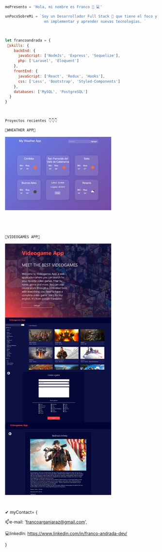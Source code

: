 # 
```js
mePresento = 'Hola, mi nombre es Franco 👋 💻' 
```
```js
unPocoSobreMi = `Soy un Desarrollador Full Stack 🕺 que tiene el foco y entusiasmo 
                  en implementar y aprender nuevas tecnologías. `
```
 <br>

```javascript
let francoandrada = {
 💪skills: {
    backEnd: {
      javaScript: ['NodeJs', 'Express', 'Sequelize'],
      php: ['Laravel', 'Eloquent']
    },
    frontEnd: {
      javaScript: ['React', 'Redux', 'Hooks'],
      css: ['Less', 'Bootstrap', 'Styled-Components']
    },
    databases: ['MySQL', 'PostgreSQL']
  }
}

```
 <br>
 
```js
Proyectos recientes 👇👇👇
``` 

```js
🕺WHEATHER APP🕺 
```
  <dl>
  <a href="https://github.com/francoandrada/WeatherApp">
<img align="center"  width= "350px" src='Weatherappimg.jpg' />
  </a>
  </dl>
<br><br><br>


```js
🕺VIDEOGAMES APP🕺
```
<img align="center"  width= "350px" src='landingvideo.jpg'/>    
<img align="center" width= "350px" src='homevideo.jpg'/>     
<img align="center"  width= "350px" src='createGame.png'/>   
<img align="center" width= "350px" src='gamedetail.png'/>
<br><br><br>

✔ myContact= {

📫e-mail: 'francoarganiaraz@gmail.com',

💻linkedIn:  <a href="https://www.linkedin.com/in/franco-andrada-dev/"> https://www.linkedin.com/in/franco-andrada-dev/</a></h3>

}
